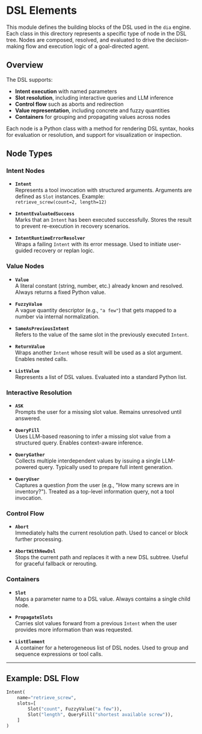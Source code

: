 # DSL Elements

This module defines the building blocks of the DSL used in the `dia` engine. Each class in this directory represents a specific type of node in the DSL tree. Nodes are composed, resolved, and evaluated to drive the decision-making flow and execution logic of a goal-directed agent.

## Overview

The DSL supports:

- **Intent execution** with named parameters
- **Slot resolution**, including interactive queries and LLM inference
- **Control flow** such as aborts and redirection
- **Value representation**, including concrete and fuzzy quantities
- **Containers** for grouping and propagating values across nodes

Each node is a Python class with a method for rendering DSL syntax, hooks for evaluation or resolution, and support for visualization or inspection.

## Node Types

### Intent Nodes

- **`Intent`**  
  Represents a tool invocation with structured arguments. Arguments are defined as `Slot` instances. Example:  
  `retrieve_screw(count=2, length=12)`

- **`IntentEvaluatedSuccess`**  
  Marks that an `Intent` has been executed successfully. Stores the result to prevent re-execution in recovery scenarios.

- **`IntentRuntimeErrorResolver`**  
  Wraps a failing `Intent` with its error message. Used to initiate user-guided recovery or replan logic.

### Value Nodes

- **`Value`**  
  A literal constant (string, number, etc.) already known and resolved. Always returns a fixed Python value.

- **`FuzzyValue`**  
  A vague quantity descriptor (e.g., `"a few"`) that gets mapped to a number via internal normalization.

- **`SameAsPreviousIntent`**  
  Refers to the value of the same slot in the previously executed `Intent`.

- **`ReturnValue`**  
  Wraps another `Intent` whose result will be used as a slot argument. Enables nested calls.

- **`ListValue`**  
  Represents a list of DSL values. Evaluated into a standard Python list.

### Interactive Resolution

- **`ASK`**  
  Prompts the user for a missing slot value. Remains unresolved until answered.

- **`QueryFill`**  
  Uses LLM-based reasoning to infer a missing slot value from a structured query. Enables context-aware inference.

- **`QueryGather`**  
  Collects multiple interdependent values by issuing a single LLM-powered query. Typically used to prepare full intent generation.

- **`QueryUser`**  
  Captures a question *from* the user (e.g., "How many screws are in inventory?"). Treated as a top-level information query, not a tool invocation.

### Control Flow

- **`Abort`**  
  Immediately halts the current resolution path. Used to cancel or block further processing.

- **`AbortWithNewDsl`**  
  Stops the current path and replaces it with a new DSL subtree. Useful for graceful fallback or rerouting.

### Containers

- **`Slot`**  
  Maps a parameter name to a DSL value. Always contains a single child node.

- **`PropagateSlots`**  
  Carries slot values forward from a previous `Intent` when the user provides more information than was requested.

- **`ListElement`**  
  A container for a heterogeneous list of DSL nodes. Used to group and sequence expressions or tool calls.

---

## Example: DSL Flow

```python
Intent(
    name="retrieve_screw",
    slots=[
        Slot("count", FuzzyValue("a few")),
        Slot("length", QueryFill("shortest available screw")),
    ]
)
```
